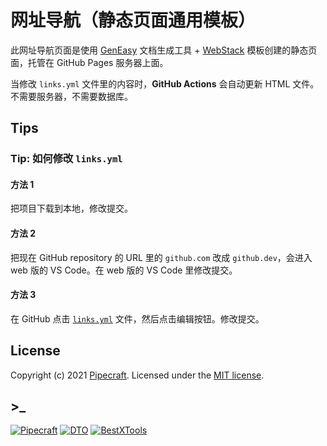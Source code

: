 # 网址导航（静态页面通用模板）

此网址导航页面是使用 [GenEasy](https://github.com/geneasy/geneasy) 文档生成工具 + [WebStack](https://github.com/WebStackPage/WebStackPage.github.io) 模板创建的静态页面，托管在 GitHub Pages 服务器上面。

当修改 `links.yml` 文件里的内容时，**GitHub Actions** 会自动更新 HTML 文件。不需要服务器，不需要数据库。


## Tips

### Tip: 如何修改 `links.yml`

#### 方法 1

把项目下载到本地，修改提交。

#### 方法 2

把现在 GitHub repository 的 URL 里的 `github.com` 改成 `github.dev`，会进入 web 版的 VS Code。在 web 版的 VS Code 里修改提交。

#### 方法 3

在 GitHub 点击 [`links.yml`](links.yml) 文件，然后点击编辑按钮。修改提交。


## License

Copyright (c) 2021 [Pipecraft][my-url]. Licensed under the [MIT license][license-url].

## >\_

[![Pipecraft](https://img.shields.io/badge/site-pipecraft-brightgreen)](https://www.pipecraft.net)
[![DTO](https://img.shields.io/badge/site-DTO-brightgreen)](https://dto.pipecraft.net)
[![BestXTools](https://img.shields.io/badge/site-bestxtools-brightgreen)](https://www.bestxtools.com)

[my-url]: (https://jokeslin.github.io/)
[license-url]: LICENSE
